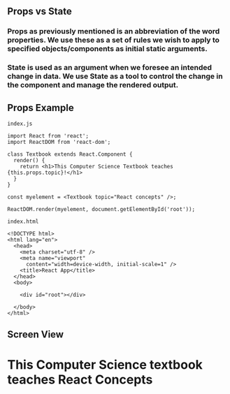 ## Props vs State

### Props as previously mentioned is an abbreviation of the word properties. We use these as a set of rules we wish to apply to specified objects/components as initial static arguments. 

### State is used as an argument when we foresee an intended change in data. We use State as a tool to control the change in the component and manage the rendered output. 

## Props Example

```
index.js
```

```
import React from 'react';
import ReactDOM from 'react-dom';

class Textbook extends React.Component {
  render() {
    return <h1>This Computer Science Textbook teaches {this.props.topic}!</h1>
  }
}

const myelement = <Textbook topic="React concepts" />;

ReactDOM.render(myelement, document.getElementById('root'));
```

```
index.html
```

```
<!DOCTYPE html>
<html lang="en">
  <head>
    <meta charset="utf-8" />
    <meta name="viewport"
      content="width=device-width, initial-scale=1" />
    <title>React App</title>
  </head>
  <body>

    <div id="root"></div>

  </body>
</html>
```

## Screen View

# This Computer Science textbook teaches React Concepts
